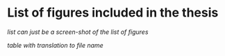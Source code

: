 # List of figures included in the thesis
*list can just be a screen-shot of the list of figures*

*table with translation to file name*
